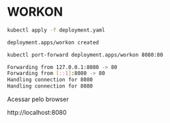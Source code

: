 # WORKON

```bash
kubectl apply -f deployment.yaml

deployment.apps/workon created
```

```bash
kubectl port-forward deployment.apps/workon 8080:80

Forwarding from 127.0.0.1:8080 -> 80
Forwarding from [::1]:8080 -> 80
Handling connection for 8080
Handling connection for 8080
```

Acessar pelo browser

http://localhost:8080

